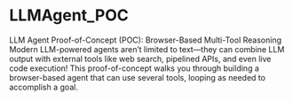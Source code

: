 # LLMAgent_POC

LLM Agent Proof-of-Concept (POC): Browser-Based Multi-Tool Reasoning
Modern LLM-powered agents aren’t limited to text—they can combine LLM output with external tools like web search, pipelined APIs, and even live code execution!
This proof-of-concept walks you through building a browser-based agent that can use several tools, looping as needed to accomplish a goal.
